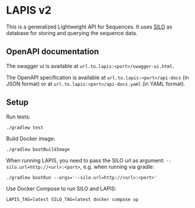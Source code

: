 # LAPIS v2

This is a generalized Lightweight API for Sequences. It uses [SILO](https://github.com/GenSpectrum/LAPIS-SILO) as database for storing and querying the sequence data.

## OpenAPI documentation

The swagger ui is available at `url.to.lapis:<port>/swagger-ui.html`.

The OpenAPI specification is available at `url.to.lapis:<port>/api-docs` (in JSON format) or at 
`url.to.lapis:<port>/api-docs.yaml` (in YAML format).

## Setup

Run tests:
```
./gradlew test
```

Build Docker image:
```
./gradlew bootBuildImage
```

When running LAPIS, you need to pass the SILO url as argument: `--silo.url=http://<url>:<port>`, e.g. when running via gradle:
```
./gradlew bootRun --args='--silo.url=http://<url>:<port>'
```

Use Docker Compose to run SILO and LAPIS:
```
LAPIS_TAG=latest SILO_TAG=latest docker compose up
```
